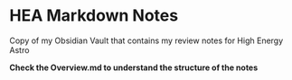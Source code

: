 # HEA Markdown Notes

Copy of my Obsidian Vault that contains my review notes for High Energy Astro

**Check the Overview.md to understand the structure of the notes** 
